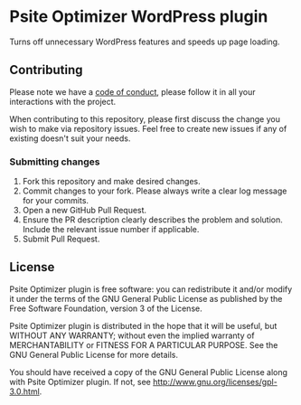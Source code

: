 # Psite Optimizer WordPress plugin

Turns off unnecessary WordPress features and speeds up page loading.

## Contributing

Please note we have a [code of conduct](CODE_OF_CONDUCT.md), please follow it in all your interactions with the project.

When contributing to this repository, please first discuss the change you wish to make via repository issues. Feel free
to create new issues if any of existing doesn't suit your needs.

### Submitting changes

1. Fork this repository and make desired changes.
2. Commit changes to your fork. Please always write a clear log message for your commits.
2. Open a new GitHub Pull Request.
3. Ensure the PR description clearly describes the problem and solution. Include the relevant issue number if
   applicable.
4. Submit Pull Request.

## License

Psite Optimizer plugin is free software: you can redistribute it and/or modify it under the terms of the GNU General Public
License as published by the Free Software Foundation, version 3 of the License.

Psite Optimizer plugin is distributed in the hope that it will be useful, but WITHOUT ANY WARRANTY; without even the implied
warranty of MERCHANTABILITY or FITNESS FOR A PARTICULAR PURPOSE. See the GNU General Public License for more details.

You should have received a copy of the GNU General Public License along with Psite Optimizer plugin. If not,
see http://www.gnu.org/licenses/gpl-3.0.html.